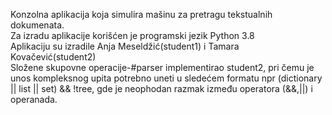 Konzolna aplikacija koja simulira mašinu za pretragu tekstualnih dokumenata.  
Za izradu aplikacije korišćen je programski jezik Python 3.8  
Aplikaciju su izradile Anja Meseldžić(student1) i Tamara Kovačević(student2)  
Složene skupovne operacije-#parser implementirao student2, pri čemu je unos kompleksnog upita potrebno uneti u sledećem formatu npr
(dictionary || list || set) && !tree, gde je neophodan razmak između operatora (&&,||) i operanada. 